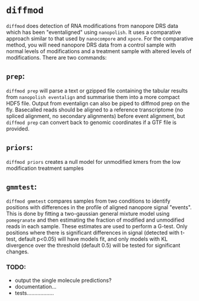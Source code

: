 # `diffmod`

`diffmod` does detection of RNA modifications from nanopore DRS data which has been "eventaligned" using `nanopolish`. It uses a comparative approach similar to that used by `nanocompore` and `xpore`. For the comparative method, you will need nanopore DRS data from a control sample with normal levels of modifications and a treatment sample with altered levels of modifications. There are two commands:

## `prep`:

`diffmod prep` will parse a text or gzipped file containing the tabular results from `nanopolish eventalign` and summarise them into a more compact HDF5 file. Output from eventalign can also be piped to diffmod prep on the fly. Basecalled reads should be aligned to a reference transcriptome (no spliced alignment, no secondary alignments) before event alignment, but `diffmod prep` can convert back to genomic coordinates if a GTF file is provided.

## `priors`:

`diffmod priors` creates a null model for unmodified kmers from the low modification treatment samples

## `gmmtest`:

`diffmod gmmtest` compares samples from two conditions to identify positions with differences in the profile of aligned nanopore signal "events". This is done by fitting a two-gaussian general mixture model using `pomegranate` and then estimating the fraction of modified and unmodified reads in each sample. These estimates are used to perform a G-test. Only positions where there is significant differences in signal (detected with t-test, default p<0.05) will have models fit, and only models with KL divergence over the threshold (default 0.5) will be tested for significant changes.


### TODO:

* output the single molecule predictions?
* documentation...
* tests..................
